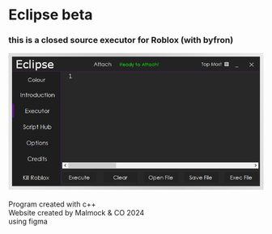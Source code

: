 <h1>Eclipse beta</h1>
<h3>this is a closed source executor for Roblox (with byfron)</h3>
<img src="https://github.com/eclipsec/eclipsec.github.io/blob/main/_glory_1.png?raw=true"/>
<h9><br><br> Program created with c++<br>Website created by Malmock & CO 2024<br>using figma</h9>
